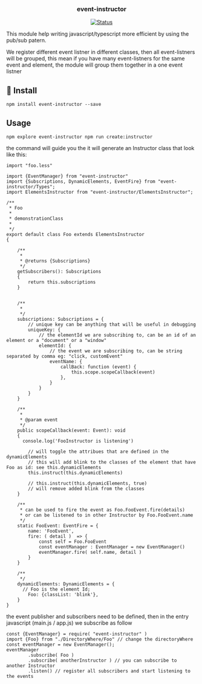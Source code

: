 <p align="center">

<h3 align="center">event-instructor</h3>

<div align="center">

[![Status](https://img.shields.io/badge/status-active-success.svg)]()

</div>

This module help writing javascript/typescript more efficient by using the pub/sub patern.

We register different event listner in different classes, then all event-listners will be grouped, this mean if you have many event-listners for the same event and element, the module will group them together in a one event listner


## 🏁 Install <a name = "install"></a>

```
npm install event-instructor --save
```

## Usage
```
npm explore event-instructor npm run create:instructor
```

the command will guide you the it will generate an Instructor class that look like this:
```
import "foo.less"

import {EventManager} from "event-instructor"
import {Subscriptions, DynamicElements, EventFire} from "event-instructor/Types";
import ElementsInstructor from "event-instructor/ElementsInstructor";

/**
 * Foo
 *
 * demonstrationClass
 *
 */
export default class Foo extends ElementsInstructor
{

    /**
     *
     * @returns {Subscriptions}
     */
    getSubscribers(): Subscriptions
    {
        return this.subscriptions
    }


    /**
     *
     */
    subscriptions: Subscriptions = {
        // unique key can be anything that will be useful in debugging
        uniqueKey: {
            // the elementId we are subscribing to, can be an id of an element or a "document" or a "window"
            elementId: {
                // the event we are subscribing to, can be string separated by comma eg: "click, customEvent"
                eventName: {
                    callBack: function (event) {
                        this.scope.scopeCallback(event)
                    },
                }
            }
        }
    }

    /**
     *
     * @param event
     */
    public scopeCallback(event: Event): void
    {
      console.log('FooInstructor is listening')

        // will toggle the attribues that are defined in the dynamicElements
        // this will add blink to the classes of the element that have Foo as id: see this.dynamicElements
        this.instruct(this.dynamicElements)

        // this.instruct(this.dynamicElements, true)
        // will remove added blink from the classes
    }

    /**
     * can be used to fire the event as Foo.FooEvent.fire(details)
     * or can be listened to in other Instructor by Foo.FooEvent.name
     */
    static FooEvent: EventFire = {
        name: 'FooEvent',
        fire: ( detail )  => {
            const self = Foo.FooEvent
            const eventManager : EventManager = new EventManager()
            eventManager.fire( self.name, detail )
        }
    }

    /**
     */
    dynamicElements: DynamicElements = {
      // Foo is the element Id;
        Foo: {classList: 'blink'},
    }
}
```
the event publisher and subscribers need to be defined, then in the entry javascript (main.js / app.js) we subscribe as follow

```
const {EventManager} = require( "event-instructor" )
import {Foo} from "./DirectoryWhere/Foo" // change the directoryWhere
const eventManager = new EventManager();
eventManager
        .subscribe( Foo )
        .subscribe( anotherInstructor ) // you can subscribe to another Instructor
        .listen() // register all subscribers and start listening to the events

```


